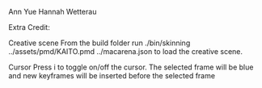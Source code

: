 Ann Yue
Hannah Wetterau

Extra Credit:

Creative scene
From the build folder run
./bin/skinning ../assets/pmd/KAITO.pmd ../macarena.json
to load the creative scene.

Cursor
Press i to toggle on/off the cursor.
The selected frame will be blue and new keyframes 
will be inserted before the selected frame


